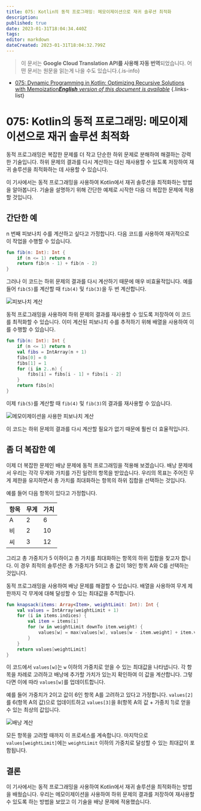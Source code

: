 ```yaml
---
title: 075: Kotlin의 동적 프로그래밍: 메모이제이션으로 재귀 솔루션 최적화
description: 
published: true
date: 2023-01-31T18:04:34.440Z
tags: 
editor: markdown
dateCreated: 2023-01-31T18:04:32.799Z
---
```


> 이 문서는 **Google Cloud Translation API를 사용해 자동 번역**되었습니다.
어떤 문서는 원문을 읽는게 나을 수도 있습니다.{.is-info}

- [075: Dynamic Programming in Kotlin: Optimizing Recursive Solutions with Memoization***English** version of this document is available*](/en/Knowledge-base/Kotlin/Learning/075-dynamic-programming-in-kotlin-optimizing-recursive-solutions-with-memoization)
{.links-list}



# 075: Kotlin의 동적 프로그래밍: 메모이제이션으로 재귀 솔루션 최적화

동적 프로그래밍은 복잡한 문제를 더 작고 단순한 하위 문제로 분해하여 해결하는 강력한 기술입니다. 하위 문제의 결과를 다시 계산하는 대신 재사용할 수 있도록 저장하여 재귀 솔루션을 최적화하는 데 사용할 수 있습니다.

이 기사에서는 동적 프로그래밍을 사용하여 Kotlin에서 재귀 솔루션을 최적화하는 방법을 알아봅니다. 기술을 설명하기 위해 간단한 예제로 시작한 다음 더 복잡한 문제에 적용할 것입니다.

## 간단한 예

n 번째 피보나치 수를 계산하고 싶다고 가정합니다. 다음 코드를 사용하여 재귀적으로 이 작업을 수행할 수 있습니다.

```kotlin
fun fib(n: Int): Int {
    if (n <= 1) return n
    return fib(n - 1) + fib(n - 2)
}
```

그러나 이 코드는 하위 문제의 결과를 다시 계산하기 때문에 매우 비효율적입니다. 예를 들어 `fib(5)`를 계산할 때 `fib(4)` 및 `fib(3)`을 두 번 계산합니다.

![피보나치 계산](fibonacci.png)

동적 프로그래밍을 사용하여 하위 문제의 결과를 재사용할 수 있도록 저장하여 이 코드를 최적화할 수 있습니다. 이미 계산된 피보나치 수를 추적하기 위해 배열을 사용하여 이를 수행할 수 있습니다.

```kotlin
fun fib(n: Int): Int {
    if (n <= 1) return n
    val fibs = IntArray(n + 1)
    fibs[0] = 0
    fibs[1] = 1
    for (i in 2..n) {
        fibs[i] = fibs[i - 1] + fibs[i - 2]
    }
    return fibs[n]
}
```

이제 `fib(5)`를 계산할 때 `fib(4)` 및 `fib(3)`의 결과를 재사용할 수 있습니다.

![메모이제이션을 사용한 피보나치 계산](fibonacci-memoized.png)

이 코드는 하위 문제의 결과를 다시 계산할 필요가 없기 때문에 훨씬 더 효율적입니다.

## 좀 더 복잡한 예

이제 더 복잡한 문제인 배낭 문제에 동적 프로그래밍을 적용해 보겠습니다. 배낭 문제에서 우리는 각각 무게와 가치를 가진 일련의 항목을 받았습니다. 우리의 목표는 주어진 무게 제한을 유지하면서 총 가치를 최대화하는 항목의 하위 집합을 선택하는 것입니다.

예를 들어 다음 항목이 있다고 가정합니다.

| 항목 | 무게 | 가치 |
| --- | --- | --- |
| A | 2 | 6 |
| 비 | 2 | 10 |
| 씨 | 3 | 12 |

그리고 총 가중치가 5 이하이고 총 가치를 최대화하는 항목의 하위 집합을 찾고자 합니다. 이 경우 최적의 솔루션은 총 가중치가 5이고 총 값이 18인 항목 A와 C를 선택하는 것입니다.

동적 프로그래밍을 사용하여 배낭 문제를 해결할 수 있습니다. 배열을 사용하여 무게 제한까지 각 무게에 대해 달성할 수 있는 최대값을 추적합니다.

```kotlin
fun knapsack(items: Array<Item>, weightLimit: Int): Int {
    val values = IntArray(weightLimit + 1)
    for (i in items.indices) {
        val item = items[i]
        for (w in weightLimit downTo item.weight) {
            values[w] = max(values[w], values[w - item.weight] + item.value)
        }
    }
    return values[weightLimit]
}
```

이 코드에서 `values[w]`는 `w` 이하의 가중치로 얻을 수 있는 최대값을 나타냅니다. 각 항목을 차례로 고려하고 배낭에 추가할 가치가 있는지 확인하여 이 값을 계산합니다. 그렇다면 이에 따라 `values[w]`를 업데이트합니다.

예를 들어 가중치가 2이고 값이 6인 항목 A를 고려하고 있다고 가정합니다. `values[2]`를 6(항목 A의 값)으로 업데이트하고 `values[3]`을 8(항목 A의 값 + 가중치 1)로 얻을 수 있는 최상의 값입니다.

![배낭 계산](knapsack.png)

모든 항목을 고려할 때까지 이 프로세스를 계속합니다. 마지막으로 `values[weightLimit]`에는 `weightLimit` 이하의 가중치로 달성할 수 있는 최대값이 포함됩니다.

## 결론

이 기사에서는 동적 프로그래밍을 사용하여 Kotlin에서 재귀 솔루션을 최적화하는 방법을 배웠습니다. 우리는 메모이제이션을 사용하여 하위 문제의 결과를 저장하여 재사용할 수 있도록 하는 방법을 보았고 이 기술을 배낭 문제에 적용했습니다.